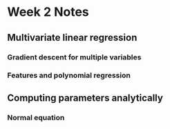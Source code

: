 # Week 2 Notes

## Multivariate linear regression

### Gradient descent for multiple variables

### Features and polynomial regression

## Computing parameters analytically

### Normal equation
